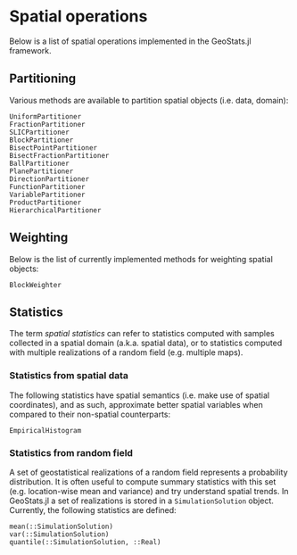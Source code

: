 # Spatial operations

Below is a list of spatial operations implemented in the GeoStats.jl framework.

## Partitioning

Various methods are available to partition spatial objects (i.e. data, domain):

```@docs
UniformPartitioner
FractionPartitioner
SLICPartitioner
BlockPartitioner
BisectPointPartitioner
BisectFractionPartitioner
BallPartitioner
PlanePartitioner
DirectionPartitioner
FunctionPartitioner
VariablePartitioner
ProductPartitioner
HierarchicalPartitioner
```

## Weighting

Below is the list of currently implemented methods for weighting spatial objects:

```@docs
BlockWeighter
```

## Statistics

The term *spatial statistics* can refer to statistics computed with samples collected
in a spatial domain (a.k.a. spatial data), or to statistics computed with multiple
realizations of a random field (e.g. multiple maps).

### Statistics from spatial data

The following statistics have spatial semantics (i.e. make use of spatial coordinates),
and as such, approximate better spatial variables when compared to their non-spatial
counterparts:

```@docs
EmpiricalHistogram
```

### Statistics from random field

A set of geostatistical realizations of a random field represents a probability
distribution. It is often useful to compute summary statistics with this set
(e.g. location-wise mean and variance) and try understand spatial trends. In
GeoStats.jl a set of realizations is stored in a `SimulationSolution` object.
Currently, the following statistics are defined:

```@docs
mean(::SimulationSolution)
var(::SimulationSolution)
quantile(::SimulationSolution, ::Real)
```
